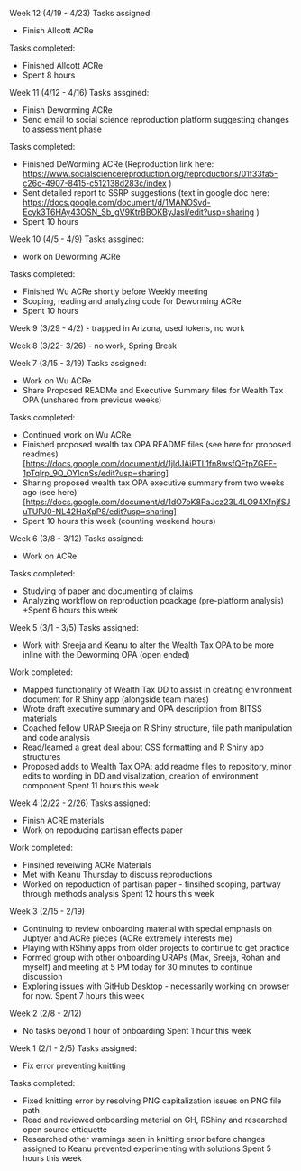 Week 12 (4/19 - 4/23)
Tasks assigned:
+ Finish Allcott ACRe

Tasks completed:
+ Finished Allcott ACRe
+ Spent 8 hours

Week 11 (4/12 - 4/16)
Tasks assgined:
+ Finish Deworming ACRe
+ Send email to social science reproduction platform suggesting changes to assessment phase

Tasks completed:
+ Finished DeWorming ACRe (Reproduction link here: https://www.socialsciencereproduction.org/reproductions/01f33fa5-c26c-4907-8415-c512138d283c/index )
+ Sent detailed report to SSRP suggestions (text in google doc here: https://docs.google.com/document/d/1MANOSvd-Ecyk3T6HAy43OSN_Sb_gV9KtrBBOKByJasI/edit?usp=sharing )
+ Spent 10 hours



Week 10 (4/5 - 4/9)
Tasks assgined:
+ work on Deworming ACRe

Tasks completed:
+ Finished Wu ACRe shortly before Weekly meeting
+ Scoping, reading and analyzing code for Deworming ACRe
+ Spent 10 hours

Week 9 (3/29 - 4/2) - trapped in Arizona, used tokens, no work

Week 8 (3/22- 3/26) - no work, Spring Break

Week 7 (3/15 - 3/19)
Tasks assigned:
+ Work on Wu ACRe
+ Share Proposed READMe and Executive Summary files for Wealth Tax OPA (unshared from previous weeks)

Tasks completed:
+ Continued work on Wu ACRe
+ Finished proposed wealth tax OPA README files (see here for proposed readmes)[https://docs.google.com/document/d/1jldJAiPTL1fn8wsfQFtpZGEF-1pTqlrp_9Q_OYIcnSs/edit?usp=sharing]
+ Sharing proposed wealth tax OPA executive summary from two weeks ago (see here)[https://docs.google.com/document/d/1dO7oK8PaJcz23L4LO94XfnjfSJuTUPJ0-NL42HaXpP8/edit?usp=sharing]
+ Spent 10 hours this week (counting weekend hours)

Week 6 (3/8 - 3/12)
Tasks assigned:
+ Work on ACRe

Tasks completed:
+ Studying of paper and documenting of claims
+ Analyzing workflow on reproduction poackage (pre-platform analysis)
+Spent 6 hours this week


Week 5 (3/1 - 3/5)
Tasks assigned:
+ Work with Sreeja and Keanu to alter the Wealth Tax OPA to be more inline with the Deworming OPA (open ended)

Work completed:
+ Mapped functionality of Wealth Tax DD to assist in creating environment document for R Shiny app (alongside team mates)
+ Wrote draft executive summary and OPA description from BITSS materials
+ Coached fellow URAP Sreeja on R Shiny structure, file path manipulation and code analysis
+ Read/learned a great deal about CSS formatting and R Shiny app structures
+ Proposed adds to Wealth Tax OPA: add readme files to repository, minor edits to wording in DD and visalization, creation of environment component
Spent 11 hours this week

Week 4 (2/22 - 2/26)
Tasks assigned:
+ Finish ACRE materials
+ Work on repoducing partisan effects paper

Work completed:
+ Finsihed reveiwing ACRe Materials
+ Met with Keanu Thursday to discuss reproductions
+ Worked on repoduction of partisan paper - finsihed scoping, partway through methods analysis
Spent 12 hours this week

Week 3 (2/15 - 2/19)
+ Continuing to review onboarding material with special emphasis on Juptyer and ACRe pieces (ACRe extremely interests me)
+ Playing with RShiny apps from older projects to continue to get practice
+ Formed group with other onboarding URAPs (Max, Sreeja, Rohan and myself) and meeting at 5 PM today for 30 minutes to continue discussion
+ Exploring issues with GitHub Desktop - necessarily working on browser for now.
Spent 7 hours this week


Week 2 (2/8 - 2/12)
+ No tasks beyond 1 hour of onboarding
Spent 1 hour this week


Week 1 (2/1 - 2/5)
Tasks assigned:
+ Fix error preventing knitting

Tasks completed:
+ Fixed knitting error by resolving PNG capitalization issues on PNG file path
+ Read and reviewed onboarding material on GH, RShiny and researched open source ettiquette
+ Researched other warnings seen in knitting error before changes assigned to Keanu prevented experimenting with solutions
Spent 5 hours this week
